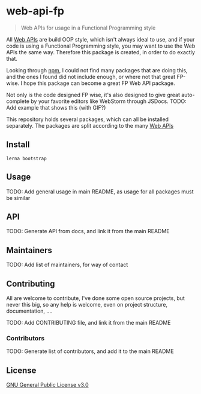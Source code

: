 # web-api-fp

> Web APIs for usage in a Functional Programming style

All [Web APIs](https://developer.mozilla.org/en-US/docs/Web/API) are build OOP
style, which isn't always ideal to use, and if your code is using a Functional
Programming style, you may want to use the Web APIs the same way. Therefore this
package is created, in order to do exactly that.

Looking through [npm](https://www.npmjs.com/), I could not find many packages
that are doing this, and the ones I found did not include enough, or where not
that great FP-wise. I hope this package can become a great FP Web API package.

Not only is the code designed FP wise, it's also designed to give great
auto-complete by your favorite editors like WebStorm through JSDocs.
TODO: Add example that shows this (with GIF?)

This repository holds several packages, which can all be installed separately.
The packages are split according to the many [Web APIs](https://developer.mozilla.org/en-US/docs/Web/API)

## Install

```
lerna bootstrap
```

## Usage

TODO: Add general usage in main README, as usage for all packages must be similar

## API

TODO: Generate API from docs, and link it from the main README

## Maintainers

TODO: Add list of maintainers, for way of contact

## Contributing

All are welcome to contribute, I've done some open source projects, but never
this big, so any help is welcome, even on project structure, documentation, ....

TODO: Add CONTRIBUTING file, and link it from the main README

### Contributors

TODO: Generate list of contributors, and add it to the main README

## License

[GNU General Public License v3.0](LICENSE)
